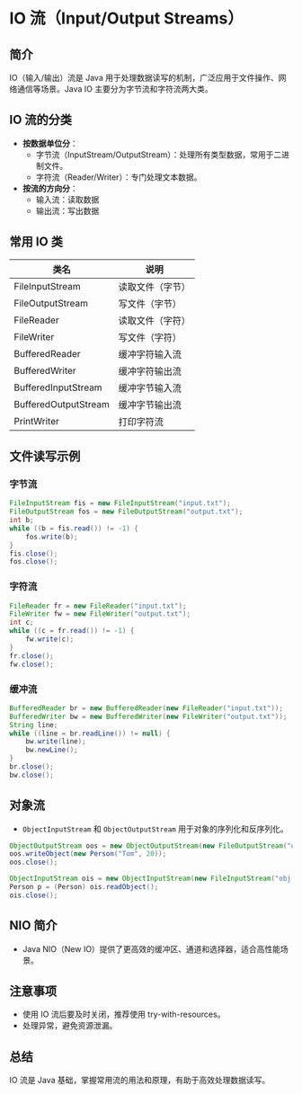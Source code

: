 # IO 流（Input/Output Streams）

## 简介

IO（输入/输出）流是 Java 用于处理数据读写的机制，广泛应用于文件操作、网络通信等场景。Java IO 主要分为字节流和字符流两大类。

## IO 流的分类

- **按数据单位分**：
  - 字节流（InputStream/OutputStream）：处理所有类型数据，常用于二进制文件。
  - 字符流（Reader/Writer）：专门处理文本数据。
- **按流的方向分**：
  - 输入流：读取数据
  - 输出流：写出数据

## 常用 IO 类

| 类名                | 说明           |
|---------------------|----------------|
| FileInputStream     | 读取文件（字节）|
| FileOutputStream    | 写文件（字节）  |
| FileReader          | 读取文件（字符）|
| FileWriter          | 写文件（字符）  |
| BufferedReader      | 缓冲字符输入流  |
| BufferedWriter      | 缓冲字符输出流  |
| BufferedInputStream | 缓冲字节输入流  |
| BufferedOutputStream| 缓冲字节输出流  |
| PrintWriter         | 打印字符流      |

## 文件读写示例

### 字节流

```java
FileInputStream fis = new FileInputStream("input.txt");
FileOutputStream fos = new FileOutputStream("output.txt");
int b;
while ((b = fis.read()) != -1) {
    fos.write(b);
}
fis.close();
fos.close();
```

### 字符流

```java
FileReader fr = new FileReader("input.txt");
FileWriter fw = new FileWriter("output.txt");
int c;
while ((c = fr.read()) != -1) {
    fw.write(c);
}
fr.close();
fw.close();
```

### 缓冲流

```java
BufferedReader br = new BufferedReader(new FileReader("input.txt"));
BufferedWriter bw = new BufferedWriter(new FileWriter("output.txt"));
String line;
while ((line = br.readLine()) != null) {
    bw.write(line);
    bw.newLine();
}
br.close();
bw.close();
```

## 对象流

- `ObjectInputStream` 和 `ObjectOutputStream` 用于对象的序列化和反序列化。

```java
ObjectOutputStream oos = new ObjectOutputStream(new FileOutputStream("obj.dat"));
oos.writeObject(new Person("Tom", 20));
oos.close();

ObjectInputStream ois = new ObjectInputStream(new FileInputStream("obj.dat"));
Person p = (Person) ois.readObject();
ois.close();
```

## NIO 简介

- Java NIO（New IO）提供了更高效的缓冲区、通道和选择器，适合高性能场景。

## 注意事项

- 使用 IO 流后要及时关闭，推荐使用 try-with-resources。
- 处理异常，避免资源泄漏。

## 总结

IO 流是 Java 基础，掌握常用流的用法和原理，有助于高效处理数据读写。
